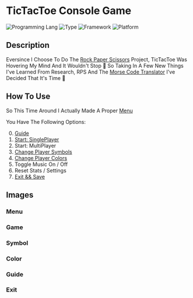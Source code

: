# TicTacToe Console Game
![Programming Lang](https://img.shields.io/badge/Language-C%23-brightgreen)
![Type](https://img.shields.io/badge/Type-Console-8d32a8)
![Framework](https://img.shields.io/badge/Framework-.Net%207.0-%23034efc)
![Platform](https://img.shields.io/badge/Platform-Windows-informational)

## Description
Eversince I Choose To Do The [Rock Paper Scissors](https://github.com/DrNeonsy/CSharp_Console-Rock-Paper-Scissors) Project, TicTacToe Was Hovering My Mind And It Wouldn't Stop 🤪 So Taking In A Few New Things I've Learned From Research, RPS And The [Morse Code Translator](https://github.com/DrNeonsy/CSharp_Console-Morse-Code-Translator) I've Decided That It's Time 🥁

## How To Use

So This Time Around I Actually Made A Proper [Menu](#menu)

You Have The Following Options:

0. [Guide](#guide)
1. [Start: SinglePlayer](#game)
2. Start: MultiPlayer
3. [Change Player Symbols](#symbol)
4. [Change Player Colors](#color)
5. Toggle Music On / Off
6. Reset Stats / Settings
7. [Exit && Save](#exit)


## Images

### Menu


### Game


### Symbol


### Color


### Guide


### Exit

